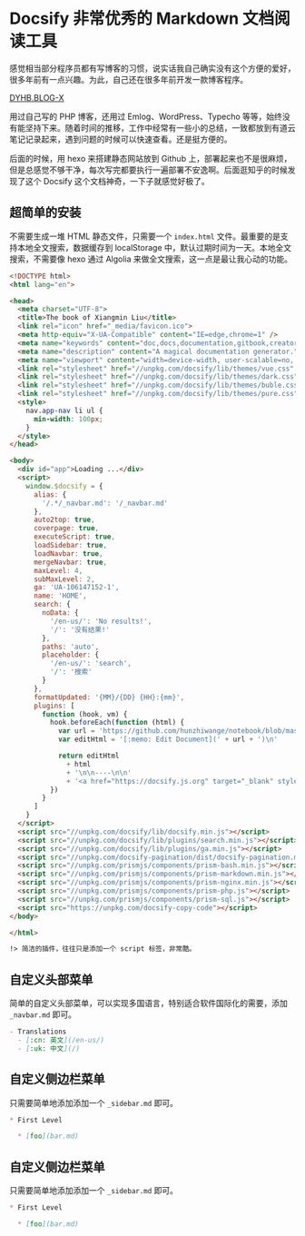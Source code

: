 # Docsify 非常优秀的 Markdown 文档阅读工具

感觉相当部分程序员都有写博客的习惯，说实话我自己确实没有这个方便的爱好，很多年前有一点兴趣。为此，自己还在很多年前开发一款博客程序。

[DYHB.BLOG-X](http://down.chinaz.com/soft/31194.htm)

用过自己写的 PHP 博客，还用过 Emlog、WordPress、Typecho 等等，始终没有能坚持下来。随着时间的推移，工作中经常有一些小的总结，一致都放到有道云笔记记录起来，遇到问题的时候可以快速查看。还是挺方便的。

后面的时候，用 hexo 来搭建静态网站放到 Github 上，部署起来也不是很麻烦，但是总感觉不够干净，每次写完都要执行一遍部署不安逸啊。后面逛知乎的时候发现了这个 Docsify 这个文档神奇，一下子就感觉好极了。

## 超简单的安装

不需要生成一堆 HTML 静态文件，只需要一个 `index.html` 文件。最重要的是支持本地全文搜索，数据缓存到 localStorage 中，默认过期时间为一天。本地全文搜索，不需要像 hexo 通过 Algolia 来做全文搜索，这一点是最让我心动的功能。

```html
<!DOCTYPE html>
<html lang="en">

<head>
  <meta charset="UTF-8">
  <title>The book of Xiangmin Liu</title>
  <link rel="icon" href="_media/favicon.ico">
  <meta http-equiv="X-UA-Compatible" content="IE=edge,chrome=1" />
  <meta name="keywords" content="doc,docs,documentation,gitbook,creator,generator,github,jekyll,github-pages,lxm">
  <meta name="description" content="A magical documentation generator.">
  <meta name="viewport" content="width=device-width, user-scalable=no, initial-scale=1.0, maximum-scale=1.0, minimum-scale=1.0">
  <link rel="stylesheet" href="//unpkg.com/docsify/lib/themes/vue.css" title="vue">
  <link rel="stylesheet" href="//unpkg.com/docsify/lib/themes/dark.css" title="dark" disabled>
  <link rel="stylesheet" href="//unpkg.com/docsify/lib/themes/buble.css" title="buble" disabled>
  <link rel="stylesheet" href="//unpkg.com/docsify/lib/themes/pure.css" title="pure" disabled>
  <style>
    nav.app-nav li ul {
      min-width: 100px;
    }
  </style>
</head>

<body>
  <div id="app">Loading ...</div>
  <script>
    window.$docsify = {
      alias: {
        '/.*/_navbar.md': '/_navbar.md'
      },
      auto2top: true,
      coverpage: true,
      executeScript: true,
      loadSidebar: true,
      loadNavbar: true,
      mergeNavbar: true,
      maxLevel: 4,
      subMaxLevel: 2,
      ga: 'UA-106147152-1',
      name: 'HOME',
      search: {
        noData: {
          '/en-us/': 'No results!',
          '/': '没有结果!'
        },
        paths: 'auto',
        placeholder: {
          '/en-us/': 'search',
          '/': '搜索'
        }
      },
      formatUpdated: '{MM}/{DD} {HH}:{mm}',
      plugins: [
        function (hook, vm) {
          hook.beforeEach(function (html) {
            var url = 'https://github.com/hunzhiwange/notebook/blob/master/' + vm.route.file
            var editHtml = '[:memo: Edit Document](' + url + ')\n'

            return editHtml
              + html
              + '\n\n----\n\n'
              + '<a href="https://docsify.js.org" target="_blank" style="color: inherit; font-weight: normal; text-decoration: none;">Powered by docsify</a>'
          })
        }
      ]
    }
  </script>
  <script src="//unpkg.com/docsify/lib/docsify.min.js"></script>
  <script src="//unpkg.com/docsify/lib/plugins/search.min.js"></script>
  <script src="//unpkg.com/docsify/lib/plugins/ga.min.js"></script>
  <script src="//unpkg.com/docsify-pagination/dist/docsify-pagination.min.js"></script>
  <script src="//unpkg.com/prismjs/components/prism-bash.min.js"></script>
  <script src="//unpkg.com/prismjs/components/prism-markdown.min.js"></script>
  <script src="//unpkg.com/prismjs/components/prism-nginx.min.js"></script>
  <script src="//unpkg.com/prismjs/components/prism-php.js"></script>
  <script src="//unpkg.com/prismjs/components/prism-sql.js"></script>
  <script src="https://unpkg.com/docsify-copy-code"></script>
</body>

</html>
```

```markdown
!> 简洁的插件，往往只是添加一个 script 标签，非常酷。
```

## 自定义头部菜单

简单的自定义头部菜单，可以实现多国语言，特别适合软件国际化的需要，添加 `_navbar.md` 即可。

```markdown
- Translations
  - [:cn: 英文](/en-us/)
  - [:uk: 中文](/)
```

## 自定义侧边栏菜单

只需要简单地添加添加一个 `_sidebar.md` 即可。

```markdown
* First Level

  * [foo](bar.md)
```

## 自定义侧边栏菜单

只需要简单地添加添加一个 `_sidebar.md` 即可。

```markdown
* First Level

  * [foo](bar.md)
```